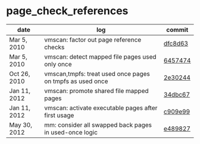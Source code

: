 # page_check_references

|date        | log                                      | commit |
|------------|------------------------------------------|--------|
|Mar 5, 2010 | vmscan: factor out page reference checks | [dfc8d63](https://github.com/torvalds/linux/commit/dfc8d636cdb95f7b792d5ba8c9f3b295809c125d "dfc8d636cdb95f7b792d5ba8c9f3b295809c125d") |
|Mar 5, 2010| vmscan: detect mapped file pages used only once | [6457474](https://github.com/torvalds/linux/commit/645747462435d84c6c6a64269ed49cc3015f753 "645747462435d84c6c6a64269ed49cc3015f753") |
|Oct 26, 2010| vmscan,tmpfs: treat used once pages on tmpfs as used once | [2e30244](https://github.com/torvalds/linux/commit/2e30244a7cc1ff09013a1238d415b4076406388e "2e30244a7cc1ff09013a1238d415b4076406388e") |
|Jan 11, 2012|vmscan: promote shared file mapped pages|[34dbc67](https://github.com/torvalds/linux/commit/34dbc67a644f11ab3475d822d72e25409911e760 "34dbc67a644f11ab3475d822d72e25409911e760") |
|Jan 11, 2012|vmscan: activate executable pages after first usage |[c909e99](https://github.com/torvalds/linux/commit/c909e99364c8b6ca07864d752950b6b4ecf6bef4 "c909e99364c8b6ca07864d752950b6b4ecf6bef4")|
|May 30, 2012|mm: consider all swapped back pages in used-once logic|[e489827](https://github.com/torvalds/linux/commit/e48982734ea0500d1eba4f9d96195acc5406cad6 "e48982734ea0500d1eba4f9d96195acc5406cad6")|
